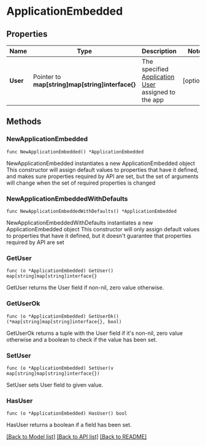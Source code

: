 # ApplicationEmbedded

## Properties

Name | Type | Description | Notes
------------ | ------------- | ------------- | -------------
**User** | Pointer to **map[string]map[string]interface{}** | The specified [Application User](/openapi/okta-management/management/tag/ApplicationUsers/) assigned to the app | [optional] 

## Methods

### NewApplicationEmbedded

`func NewApplicationEmbedded() *ApplicationEmbedded`

NewApplicationEmbedded instantiates a new ApplicationEmbedded object
This constructor will assign default values to properties that have it defined,
and makes sure properties required by API are set, but the set of arguments
will change when the set of required properties is changed

### NewApplicationEmbeddedWithDefaults

`func NewApplicationEmbeddedWithDefaults() *ApplicationEmbedded`

NewApplicationEmbeddedWithDefaults instantiates a new ApplicationEmbedded object
This constructor will only assign default values to properties that have it defined,
but it doesn't guarantee that properties required by API are set

### GetUser

`func (o *ApplicationEmbedded) GetUser() map[string]map[string]interface{}`

GetUser returns the User field if non-nil, zero value otherwise.

### GetUserOk

`func (o *ApplicationEmbedded) GetUserOk() (*map[string]map[string]interface{}, bool)`

GetUserOk returns a tuple with the User field if it's non-nil, zero value otherwise
and a boolean to check if the value has been set.

### SetUser

`func (o *ApplicationEmbedded) SetUser(v map[string]map[string]interface{})`

SetUser sets User field to given value.

### HasUser

`func (o *ApplicationEmbedded) HasUser() bool`

HasUser returns a boolean if a field has been set.


[[Back to Model list]](../README.md#documentation-for-models) [[Back to API list]](../README.md#documentation-for-api-endpoints) [[Back to README]](../README.md)


